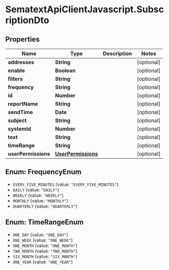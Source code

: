 # SematextApiClientJavascript.SubscriptionDto

## Properties
| Name                | Type                                      | Description | Notes      |
| ------------------- | ----------------------------------------- | ----------- | ---------- |
| **addresses**       | **String**                                |             | [optional] |
| **enable**          | **Boolean**                               |             | [optional] |
| **filters**         | **String**                                |             | [optional] |
| **frequency**       | **String**                                |             | [optional] |
| **id**              | **Number**                                |             | [optional] |
| **reportName**      | **String**                                |             | [optional] |
| **sendTime**        | **Date**                                  |             | [optional] |
| **subject**         | **String**                                |             | [optional] |
| **systemId**        | **Number**                                |             | [optional] |
| **text**            | **String**                                |             | [optional] |
| **timeRange**       | **String**                                |             | [optional] |
| **userPermissions** | [**UserPermissions**](UserPermissions.md) |             | [optional] |

<a name="FrequencyEnum"></a>
## Enum: FrequencyEnum

* `EVERY_FIVE_MINUTES` (value: `"EVERY_FIVE_MINUTES"`)
* `DAILY` (value: `"DAILY"`)
* `WEEKLY` (value: `"WEEKLY"`)
* `MONTHLY` (value: `"MONTHLY"`)
* `QUARTERLY` (value: `"QUARTERLY"`)


<a name="TimeRangeEnum"></a>
## Enum: TimeRangeEnum

* `ONE_DAY` (value: `"ONE_DAY"`)
* `ONE_WEEK` (value: `"ONE_WEEK"`)
* `ONE_MONTH` (value: `"ONE_MONTH"`)
* `TWO_MONTH` (value: `"TWO_MONTH"`)
* `SIX_MONTH` (value: `"SIX_MONTH"`)
* `ONE_YEAR` (value: `"ONE_YEAR"`)
